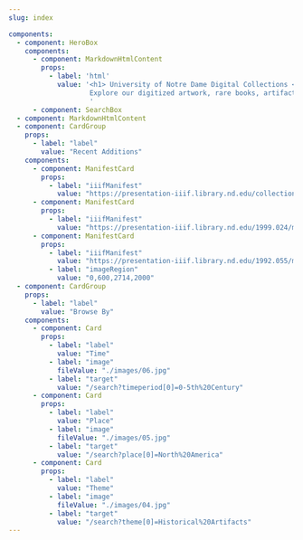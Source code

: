 ```yaml
---
slug: index

components:
  - component: HeroBox  
    components:
      - component: MarkdownHtmlContent
        props:
          - label: 'html'
            value: '<h1> University of Notre Dame Digital Collections </h1>
                    Explore our digitized artwork, rare books, artifacts, and archival materials.
                    '
      - component: SearchBox
  - component: MarkdownHtmlContent      
  - component: CardGroup
    props:
      - label: "label"
        value: "Recent Additions"
    components:
      - component: ManifestCard
        props:
          - label: "iiifManifest"
            value: "https://presentation-iiif.library.nd.edu/collection/le-rossignol"
      - component: ManifestCard
        props:
          - label: "iiifManifest"
            value: "https://presentation-iiif.library.nd.edu/1999.024/manifest"
      - component: ManifestCard
        props:
          - label: "iiifManifest"
            value: "https://presentation-iiif.library.nd.edu/1992.055/manifest"
          - label: "imageRegion"
            value: "0,600,2714,2000"
  - component: CardGroup
    props:
      - label: "label"
        value: "Browse By"
    components:
      - component: Card
        props:
          - label: "label"
            value: "Time"
          - label: "image"
            fileValue: "./images/06.jpg"
          - label: "target"
            value: "/search?timeperiod[0]=0-5th%20Century"
      - component: Card
        props:
          - label: "label"
            value: "Place"
          - label: "image"
            fileValue: "./images/05.jpg"
          - label: "target"
            value: "/search?place[0]=North%20America"
      - component: Card
        props:
          - label: "label"
            value: "Theme"
          - label: "image"
            fileValue: "./images/04.jpg"
          - label: "target"
            value: "/search?theme[0]=Historical%20Artifacts"
---
```

